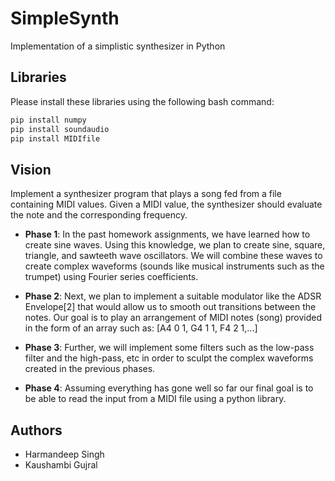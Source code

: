 # SimpleSynth

Implementation of a simplistic synthesizer in Python

## Libraries
Please install these libraries using the following bash command:
 ```bash
 pip install numpy
 pip install soundaudio
 pip install MIDIfile
 ````

## Vision

Implement a synthesizer program that plays a song fed from a file containing MIDI values. Given a MIDI value, the synthesizer should evaluate the note and the corresponding frequency.

* **Phase 1**: In the past homework assignments, we have learned how to create sine waves. Using this knowledge, we plan to create sine, square, triangle, and sawteeth wave oscillators. We will combine these waves to create complex waveforms (sounds like musical instruments such as the trumpet) using Fourier series coefficients. 

* **Phase 2**: Next, we plan to implement a suitable modulator like the ADSR Envelope[2] that would allow us to smooth out transitions between the notes. Our goal is to play an arrangement of MIDI notes (song) provided in the form of an array such as: [A4 0 1, G4 1 1, F4 2 1,...]

* **Phase 3**: Further, we will implement some filters such as the low-pass filter and the high-pass, etc in order to sculpt the complex waveforms created in the previous phases.

* **Phase 4**: Assuming everything has gone well so far our final goal is to be able to read the input from a MIDI file using a python library.

## Authors
- Harmandeep Singh
- Kaushambi Gujral